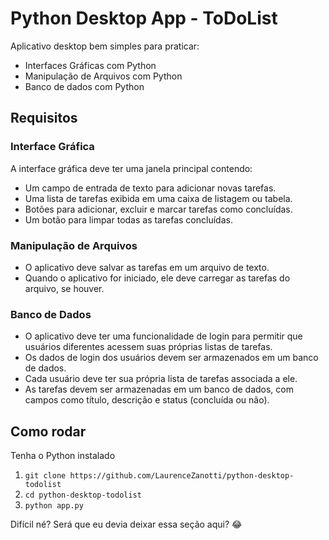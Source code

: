 # Python Desktop App - ToDoList

Aplicativo desktop bem simples para praticar:

- Interfaces Gráficas com Python
- Manipulação de Arquivos com Python
- Banco de dados com Python

## Requisitos

### Interface Gráfica

A interface gráfica deve ter uma janela principal contendo:

- Um campo de entrada de texto para adicionar novas tarefas.
- Uma lista de tarefas exibida em uma caixa de listagem ou tabela.
- Botões para adicionar, excluir e marcar tarefas como concluídas.
- Um botão para limpar todas as tarefas concluídas.

### Manipulação de Arquivos

- O aplicativo deve salvar as tarefas em um arquivo de texto.
- Quando o aplicativo for iniciado, ele deve carregar as tarefas do arquivo, se houver.

### Banco de Dados

- O aplicativo deve ter uma funcionalidade de login para permitir que usuários diferentes acessem suas próprias listas de tarefas.
- Os dados de login dos usuários devem ser armazenados em um banco de dados.
- Cada usuário deve ter sua própria lista de tarefas associada a ele.
- As tarefas devem ser armazenadas em um banco de dados, com campos como título, descrição e status (concluída ou não).

## Como rodar 

Tenha o Python instalado

1. `git clone https://github.com/LaurenceZanotti/python-desktop-todolist`
2. `cd python-desktop-todolist`
3. `python app.py`

Difícil né? Será que eu devia deixar essa seção aqui? 😂